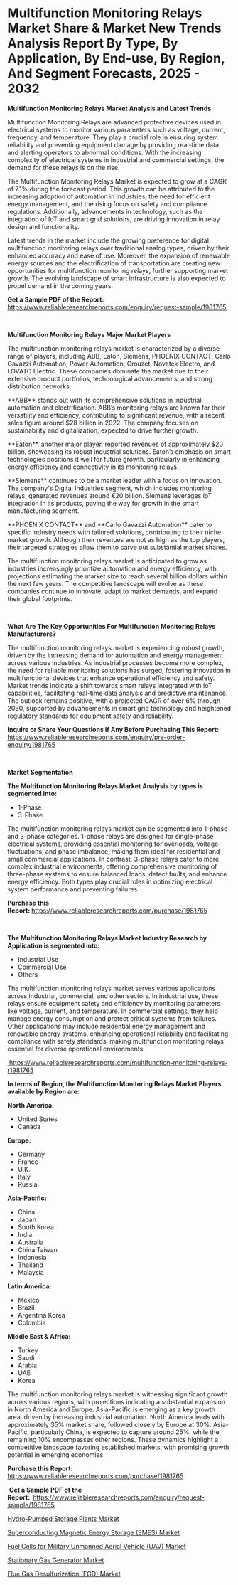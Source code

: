 <p><h1>Multifunction Monitoring Relays Market Share & Market New Trends Analysis Report By Type, By Application, By End-use, By Region, And Segment Forecasts, 2025 - 2032</h1></p><p><strong>Multifunction Monitoring Relays Market Analysis and Latest Trends</strong></p>
<p><p>Multifunction Monitoring Relays are advanced protective devices used in electrical systems to monitor various parameters such as voltage, current, frequency, and temperature. They play a crucial role in ensuring system reliability and preventing equipment damage by providing real-time data and alerting operators to abnormal conditions. With the increasing complexity of electrical systems in industrial and commercial settings, the demand for these relays is on the rise.</p><p>The Multifunction Monitoring Relays Market is expected to grow at a CAGR of 7.1% during the forecast period. This growth can be attributed to the increasing adoption of automation in industries, the need for efficient energy management, and the rising focus on safety and compliance regulations. Additionally, advancements in technology, such as the integration of IoT and smart grid solutions, are driving innovation in relay design and functionality.</p><p>Latest trends in the market include the growing preference for digital multifunction monitoring relays over traditional analog types, driven by their enhanced accuracy and ease of use. Moreover, the expansion of renewable energy sources and the electrification of transportation are creating new opportunities for multifunction monitoring relays, further supporting market growth. The evolving landscape of smart infrastructure is also expected to propel demand in the coming years.</p></p>
<p><strong>Get a Sample PDF of the Report:&nbsp;</strong> <a href="https://www.reliableresearchreports.com/enquiry/request-sample/1981765?utm_campaign=11&utm_medium=2&utm_source=Github&utm_content=ia&utm_term=07042025&utm_id=multifunction-monitoring-relays">https://www.reliableresearchreports.com/enquiry/request-sample/1981765</a></p>
<p>&nbsp;</p>
<p><strong>Multifunction Monitoring Relays Major Market Players</strong></p>
<p><p>The multifunction monitoring relays market is characterized by a diverse range of players, including ABB, Eaton, Siemens, PHOENIX CONTACT, Carlo Gavazzi Automation, Power Automation, Crouzet, Novatek Electro, and LOVATO Electric. These companies dominate the market due to their extensive product portfolios, technological advancements, and strong distribution networks.</p><p>**ABB** stands out with its comprehensive solutions in industrial automation and electrification. ABB’s monitoring relays are known for their versatility and efficiency, contributing to significant revenue, with a recent sales figure around $28 billion in 2022. The company focuses on sustainability and digitalization, expected to drive further growth.</p><p>**Eaton**, another major player, reported revenues of approximately $20 billion, showcasing its robust industrial solutions. Eaton’s emphasis on smart technologies positions it well for future growth, particularly in enhancing energy efficiency and connectivity in its monitoring relays.</p><p>**Siemens** continues to be a market leader with a focus on innovation. The company's Digital Industries segment, which includes monitoring relays, generated revenues around €20 billion. Siemens leverages IoT integration in its products, paving the way for growth in the smart manufacturing segment.</p><p>**PHOENIX CONTACT** and **Carlo Gavazzi Automation** cater to specific industry needs with tailored solutions, contributing to their niche market growth. Although their revenues are not as high as the top players, their targeted strategies allow them to carve out substantial market shares.</p><p>The multifunction monitoring relays market is anticipated to grow as industries increasingly prioritize automation and energy efficiency, with projections estimating the market size to reach several billion dollars within the next few years. The competitive landscape will evolve as these companies continue to innovate, adapt to market demands, and expand their global footprints.</p></p>
<p>&nbsp;</p>
<p><strong>What Are The Key Opportunities For Multifunction Monitoring Relays Manufacturers?</strong></p>
<p><p>The multifunction monitoring relays market is experiencing robust growth, driven by the increasing demand for automation and energy management across various industries. As industrial processes become more complex, the need for reliable monitoring solutions has surged, fostering innovation in multifunctional devices that enhance operational efficiency and safety. Market trends indicate a shift towards smart relays integrated with IoT capabilities, facilitating real-time data analysis and predictive maintenance. The outlook remains positive, with a projected CAGR of over 6% through 2030, supported by advancements in smart grid technology and heightened regulatory standards for equipment safety and reliability.</p></p>
<p><strong>Inquire or Share Your Questions If Any Before Purchasing This Report:</strong> <a href="https://www.reliableresearchreports.com/enquiry/pre-order-enquiry/1981765?utm_campaign=11&utm_medium=2&utm_source=Github&utm_content=ia&utm_term=07042025&utm_id=multifunction-monitoring-relays">https://www.reliableresearchreports.com/enquiry/pre-order-enquiry/1981765</a></p>
<p>&nbsp;</p>
<p><strong>Market Segmentation</strong></p>
<p><strong>The Multifunction Monitoring Relays Market Analysis by types is segmented into:</strong></p>
<p><ul><li>1-Phase</li><li>3-Phase</li></ul></p>
<p><p>The multifunction monitoring relays market can be segmented into 1-phase and 3-phase categories. 1-phase relays are designed for single-phase electrical systems, providing essential monitoring for overloads, voltage fluctuations, and phase imbalance, making them ideal for residential and small commercial applications. In contrast, 3-phase relays cater to more complex industrial environments, offering comprehensive monitoring of three-phase systems to ensure balanced loads, detect faults, and enhance energy efficiency. Both types play crucial roles in optimizing electrical system performance and preventing failures.</p></p>
<p><strong>Purchase this Report:&nbsp;</strong><a href="https://www.reliableresearchreports.com/purchase/1981765?utm_campaign=11&utm_medium=2&utm_source=Github&utm_content=ia&utm_term=07042025&utm_id=multifunction-monitoring-relays">https://www.reliableresearchreports.com/purchase/1981765</a></p>
<p>&nbsp;</p>
<p><strong>The Multifunction Monitoring Relays Market Industry Research by Application is segmented into:</strong></p>
<p><ul><li>Industrial Use</li><li>Commercial Use</li><li>Others</li></ul></p>
<p><p>The multifunction monitoring relays market serves various applications across industrial, commercial, and other sectors. In industrial use, these relays ensure equipment safety and efficiency by monitoring parameters like voltage, current, and temperature. In commercial settings, they help manage energy consumption and protect critical systems from failures. Other applications may include residential energy management and renewable energy systems, enhancing operational reliability and facilitating compliance with safety standards, making multifunction monitoring relays essential for diverse operational environments.</p></p>
<p><a href="https://www.reliableresearchreports.com/multifunction-monitoring-relays-r1981765?utm_campaign=11&utm_medium=2&utm_source=Github&utm_content=ia&utm_term=07042025&utm_id=multifunction-monitoring-relays">&nbsp;https://www.reliableresearchreports.com/multifunction-monitoring-relays-r1981765</a></p>
<p><strong>In terms of Region, the Multifunction Monitoring Relays Market Players available by Region are:</strong></p>
<p>
    <p> <strong> North America: </strong>
        <ul>
            <li>United States</li>
            <li>Canada</li>
        </ul>
        </p> 
    <p> <strong> Europe: </strong>
        <ul>
            <li>Germany</li>
            <li>France</li>
            <li>U.K.</li>
            <li>Italy</li>
            <li>Russia</li>
        </ul>
        </p> 
    <p> <strong> Asia-Pacific: </strong>
        <ul>
            <li>China</li>
            <li>Japan</li>
            <li>South Korea</li>
            <li>India</li>
            <li>Australia</li>
            <li>China Taiwan</li>
            <li>Indonesia</li>
            <li>Thailand</li>
            <li>Malaysia</li>
        </ul>
        </p> 
    <p> <strong> Latin America: </strong>
        <ul>
            <li>Mexico</li>
            <li>Brazil</li>
            <li>Argentina Korea</li>
            <li>Colombia</li>
        </ul>
        </p> 
    <p> <strong> Middle East & Africa: </strong>
        <ul>
            <li>Turkey</li>
            <li>Saudi</li>
            <li>Arabia</li>
            <li>UAE</li>
            <li>Korea</li>
        </ul>
    </p>
    </p>
<p><p>The multifunction monitoring relays market is witnessing significant growth across various regions, with projections indicating a substantial expansion in North America and Europe. Asia-Pacific is emerging as a key growth area, driven by increasing industrial automation. North America leads with approximately 35% market share, followed closely by Europe at 30%. Asia-Pacific, particularly China, is expected to capture around 25%, while the remaining 10% encompasses other regions. These dynamics highlight a competitive landscape favoring established markets, with promising growth potential in emerging economies.</p></p>
<p><strong>Purchase this Report: </strong><a href="https://www.reliableresearchreports.com/purchase/1981765?utm_campaign=11&utm_medium=2&utm_source=Github&utm_content=ia&utm_term=07042025&utm_id=multifunction-monitoring-relays">https://www.reliableresearchreports.com/purchase/1981765</a></p>
<p>&nbsp;<strong>Get a Sample PDF of the Report:&nbsp;&nbsp;</strong><a href="https://www.reliableresearchreports.com/enquiry/request-sample/1981765?utm_campaign=11&utm_medium=2&utm_source=Github&utm_content=ia&utm_term=07042025&utm_id=multifunction-monitoring-relays">https://www.reliableresearchreports.com/enquiry/request-sample/1981765</a></p>
<p><strong></strong></p>
<p><p><a href="https://github.com/lamlebienz7j/Market-Research-Report-List-1/blob/main/hydro-pumped-storage-plants-market.md?utm_campaign=11&utm_medium=2&utm_source=Github&utm_content=ia&utm_term=07042025&utm_id=multifunction-monitoring-relays">Hydro-Pumped Storage Plants Market</a></p><p><a href="https://github.com/tauchzuazoli/Market-Research-Report-List-1/blob/main/superconducting-magnetic-energy-storage-smes-market.md?utm_campaign=11&utm_medium=2&utm_source=Github&utm_content=ia&utm_term=07042025&utm_id=multifunction-monitoring-relays">Superconducting Magnetic Energy Storage (SMES) Market</a></p><p><a href="https://github.com/artussavasrv/Market-Research-Report-List-1/blob/main/fuel-cells-for-military-unmanned-aerial-vehicle-uav-market.md?utm_campaign=11&utm_medium=2&utm_source=Github&utm_content=ia&utm_term=07042025&utm_id=multifunction-monitoring-relays">Fuel Cells for Military Unmanned Aerial Vehicle (UAV) Market</a></p><p><a href="https://github.com/zappasuccofz/Market-Research-Report-List-1/blob/main/stationary-gas-generator-market.md?utm_campaign=11&utm_medium=2&utm_source=Github&utm_content=ia&utm_term=07042025&utm_id=multifunction-monitoring-relays">Stationary Gas Generator Market</a></p><p><a href="https://github.com/abbasgwiltke/Market-Research-Report-List-1/blob/main/flue-gas-desulfurization-fgd-market.md?utm_campaign=11&utm_medium=2&utm_source=Github&utm_content=ia&utm_term=07042025&utm_id=multifunction-monitoring-relays">Flue Gas Desulfurization (FGD) Market</a></p></p>